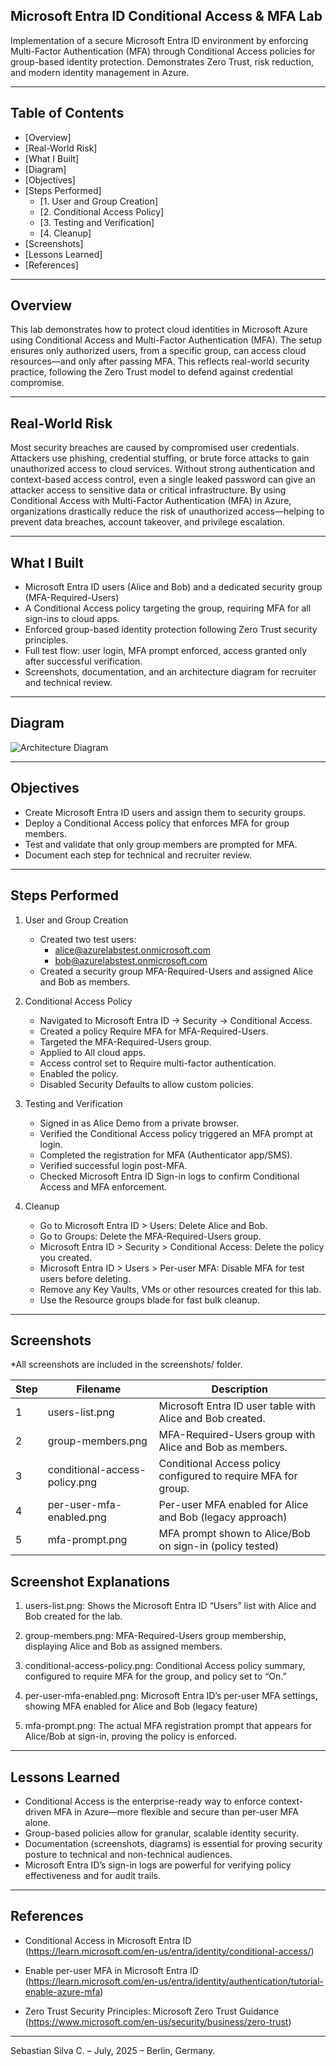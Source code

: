 ## Microsoft Entra ID Conditional Access & MFA Lab

Implementation of a secure Microsoft Entra ID environment by enforcing Multi-Factor Authentication (MFA) through Conditional Access policies for group-based identity protection. Demonstrates Zero Trust, risk reduction, and modern identity management in Azure.

---

## Table of Contents

- [Overview]
- [Real-World Risk]
- [What I Built]
- [Diagram]
- [Objectives]
- [Steps Performed]
  - [1. User and Group Creation]
  - [2. Conditional Access Policy]
  - [3. Testing and Verification]
  - [4. Cleanup]
- [Screenshots]
- [Lessons Learned]
- [References]

---

## Overview

This lab demonstrates how to protect cloud identities in Microsoft Azure using Conditional Access and Multi-Factor Authentication (MFA). The setup ensures only authorized users, from a specific group, can access cloud resources—and only after passing MFA. This reflects real-world security practice, following the Zero Trust model to defend against credential compromise.

---

## Real-World Risk

Most security breaches are caused by compromised user credentials. Attackers use phishing, credential stuffing, or brute force attacks to gain unauthorized access to cloud services. Without strong authentication and context-based access control, even a single leaked password can give an attacker access to sensitive data or critical infrastructure.
By using Conditional Access with Multi-Factor Authentication (MFA) in Azure, organizations drastically reduce the risk of unauthorized access—helping to prevent data breaches, account takeover, and privilege escalation.

---

## What I Built

- Microsoft Entra ID users (Alice and Bob) and a dedicated security group (MFA-Required-Users)
- A Conditional Access policy targeting the group, requiring MFA for all sign-ins to cloud apps.
- Enforced group-based identity protection following Zero Trust security principles.
- Full test flow: user login, MFA prompt enforced, access granted only after successful verification.
- Screenshots, documentation, and an architecture diagram for recruiter and technical review.

---

## Diagram

![Architecture Diagram](diagram.png)

---

## Objectives

- Create Microsoft Entra ID users and assign them to security groups.
- Deploy a Conditional Access policy that enforces MFA for group members.
- Test and validate that only group members are prompted for MFA.
- Document each step for technical and recruiter review.

---

## Steps Performed

1. User and Group Creation
   - Created two test users:
     - alice@azurelabstest.onmicrosoft.com
     - bob@azurelabstest.onmicrosoft.com
   - Created a security group MFA-Required-Users and assigned Alice and Bob as members.

2. Conditional Access Policy
   - Navigated to Microsoft Entra ID → Security → Conditional Access.
   - Created a policy Require MFA for MFA-Required-Users.
   - Targeted the MFA-Required-Users group.
   - Applied to All cloud apps.
   - Access control set to Require multi-factor authentication.
   - Enabled the policy.
   - Disabled Security Defaults to allow custom policies.

3. Testing and Verification
   - Signed in as Alice Demo from a private browser.
   - Verified the Conditional Access policy triggered an MFA prompt at login.
   - Completed the registration for MFA (Authenticator app/SMS).
   - Verified successful login post-MFA.
   - Checked Microsoft Entra ID Sign-in logs to confirm Conditional Access and MFA enforcement.

4. Cleanup
   - Go to Microsoft Entra ID > Users: Delete Alice and Bob.
   - Go to Groups: Delete the MFA-Required-Users group.
   - Microsoft Entra ID > Security > Conditional Access: Delete the policy you created.
   - Microsoft Entra ID > Users > Per-user MFA: Disable MFA for test users before deleting.
   - Remove any Key Vaults, VMs or other resources created for this lab.
   - Use the Resource groups blade for fast bulk cleanup.

---

## Screenshots

*All screenshots are included in the screenshots/ folder.

| Step | Filename                      | Description                                                   |
| ---- | ----------------------------- | ------------------------------------------------------------- |
| 1    | users-list.png                | Microsoft Entra ID user table with Alice and Bob created.     |
| 2    | group-members.png             | MFA-Required-Users group with Alice and Bob as members.       |
| 3    | conditional-access-policy.png | Conditional Access policy configured to require MFA for group.|
| 4    | per-user-mfa-enabled.png      | Per-user MFA enabled for Alice and Bob (legacy approach)      |
| 5    | mfa-prompt.png                | MFA prompt shown to Alice/Bob on sign-in (policy tested)      |

## Screenshot Explanations

1. users-list.png: Shows the Microsoft Entra ID “Users” list with Alice and Bob created for the lab.

2. group-members.png: MFA-Required-Users group membership, displaying Alice and Bob as assigned members.

3. conditional-access-policy.png: Conditional Access policy summary, configured to require MFA for the group, and policy set to “On.”

4. per-user-mfa-enabled.png: Microsoft Entra ID’s per-user MFA settings, showing MFA enabled for Alice and Bob (legacy feature)

5. mfa-prompt.png: The actual MFA registration prompt that appears for Alice/Bob at sign-in, proving the policy is enforced.

---

## Lessons Learned

- Conditional Access is the enterprise-ready way to enforce context-driven MFA in Azure—more flexible and secure than per-user MFA alone.
- Group-based policies allow for granular, scalable identity security.
- Documentation (screenshots, diagrams) is essential for proving security posture to technical and non-technical audiences.
- Microsoft Entra ID’s sign-in logs are powerful for verifying policy effectiveness and for audit trails.

---

## References

- Conditional Access in Microsoft Entra ID
(https://learn.microsoft.com/en-us/entra/identity/conditional-access/)

- Enable per-user MFA in Microsoft Entra ID
(https://learn.microsoft.com/en-us/entra/identity/authentication/tutorial-enable-azure-mfa)

- Zero Trust Security Principles: Microsoft Zero Trust Guidance
(https://www.microsoft.com/en-us/security/business/zero-trust)

---

Sebastian Silva C. – July, 2025 – Berlin, Germany.
